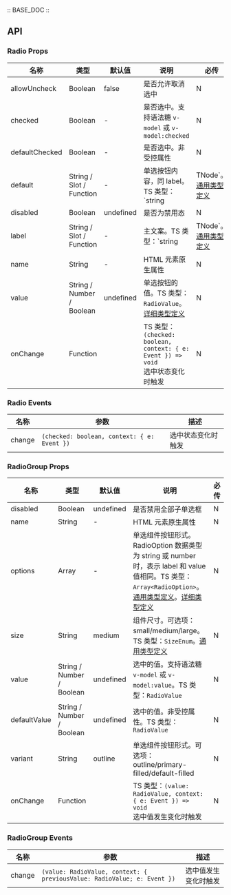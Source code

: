 :: BASE_DOC ::

## API
### Radio Props

名称 | 类型 | 默认值 | 说明 | 必传
-- | -- | -- | -- | --
allowUncheck | Boolean | false | 是否允许取消选中 | N
checked | Boolean | - | 是否选中。支持语法糖 `v-model` 或 `v-model:checked` | N
defaultChecked | Boolean | - | 是否选中。非受控属性 | N
default | String / Slot / Function | - | 单选按钮内容，同 label。TS 类型：`string | TNode`。[通用类型定义](https://github.com/Tencent/tdesign-vue-next/blob/develop/src/common.ts) | N
disabled | Boolean | undefined | 是否为禁用态 | N
label | String / Slot / Function | - | 主文案。TS 类型：`string | TNode`。[通用类型定义](https://github.com/Tencent/tdesign-vue-next/blob/develop/src/common.ts) | N
name | String | - | HTML 元素原生属性 | N
value | String / Number / Boolean | undefined | 单选按钮的值。TS 类型：`RadioValue`。[详细类型定义](https://github.com/Tencent/tdesign-vue-next/tree/develop/src/radio/type.ts) | N
onChange | Function |  | TS 类型：`(checked: boolean, context: { e: Event }) => void`<br/>选中状态变化时触发 | N

### Radio Events

名称 | 参数 | 描述
-- | -- | --
change | `(checked: boolean, context: { e: Event })` | 选中状态变化时触发

### RadioGroup Props

名称 | 类型 | 默认值 | 说明 | 必传
-- | -- | -- | -- | --
disabled | Boolean | undefined | 是否禁用全部子单选框 | N
name | String | - | HTML 元素原生属性 | N
options | Array | - | 单选组件按钮形式。RadioOption 数据类型为 string 或 number 时，表示 label 和 value 值相同。TS 类型：`Array<RadioOption>`。[通用类型定义](https://github.com/Tencent/tdesign-vue-next/blob/develop/src/common.ts)。[详细类型定义](https://github.com/Tencent/tdesign-vue-next/tree/develop/src/radio/type.ts) | N
size | String | medium | 组件尺寸。可选项：small/medium/large。TS 类型：`SizeEnum`。[通用类型定义](https://github.com/Tencent/tdesign-vue-next/blob/develop/src/common.ts) | N
value | String / Number / Boolean | undefined | 选中的值。支持语法糖 `v-model` 或 `v-model:value`。TS 类型：`RadioValue` | N
defaultValue | String / Number / Boolean | undefined | 选中的值。非受控属性。TS 类型：`RadioValue` | N
variant | String | outline | 单选组件按钮形式。可选项：outline/primary-filled/default-filled | N
onChange | Function |  | TS 类型：`(value: RadioValue, context: { e: Event }) => void`<br/>选中值发生变化时触发 | N

### RadioGroup Events

名称 | 参数 | 描述
-- | -- | --
change | `(value: RadioValue, context: { previousValue: RadioValue; e: Event })` | 选中值发生变化时触发
